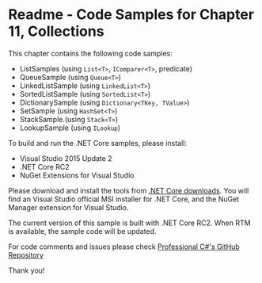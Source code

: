 # Readme - Code Samples for Chapter 11, CollectionsThis chapter contains the following code samples:* ListSamples (using `List<T>`, `IComparer<T>`, predicate)* QueueSample (using `Queue<T>`)* LinkedListSample (using `LinkedList<T>`)* SortedListSample (using `SortedList<T>`)* DictionarySample (using `Dictionary<TKey, TValue>`)* SetSample (using `HashSet<T>`)* StackSample.(using `Stack<T>`)* LookupSample (using `ILookup`)To build and run the .NET Core samples, please install:* Visual Studio 2015 Update 2* .NET Core RC2* NuGet Extensions for Visual StudioPlease download and install the tools from [.NET Core downloads](https://www.microsoft.com/net/core#windows). You will find an Visual Studio official MSI installer for .NET Core, and the NuGet Manager extension for Visual Studio. The current version of this sample is built with .NET Core RC2. When RTM is available, the sample code will be updated.For code comments and issues please check [Professional C#'s GitHub Repository](https://github.com/ProfessionalCSharp/ProfessionalCSharp6)Thank you!